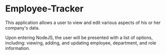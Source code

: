 # Employee-Tracker

This application allows a user to view and edit various aspects of his or her company's data.

Upon entering NodeJS, the user will be presented with a list of options, including: viewing, adding, and updating employee, department, and role information.